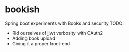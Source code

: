 # bookish
Spring boot experiments with Books and security
TODO:
- Rid ourselves of jjwt verbosity with OAuth2
- Adding book upload
- Giving it a proper front-end
